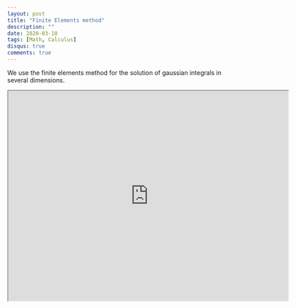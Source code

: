 ```yaml
---
layout: post
title: "Finite Elements method"
description: ""
date: 2020-03-10
tags: [Math, Calculus]
disqus: true
comments: true
---
```

We use the finite elements method for the solution of gaussian integrals in several dimensions.<!--more-->
<div style="margin:0 auto;text-align:center">
<iframe src="https://drive.google.com/file/d/19y8j7dM_10HEXwHOvb22hiJNqTxmZdiT/preview" width="640" height="480" allow="autoplay"></iframe></div>

